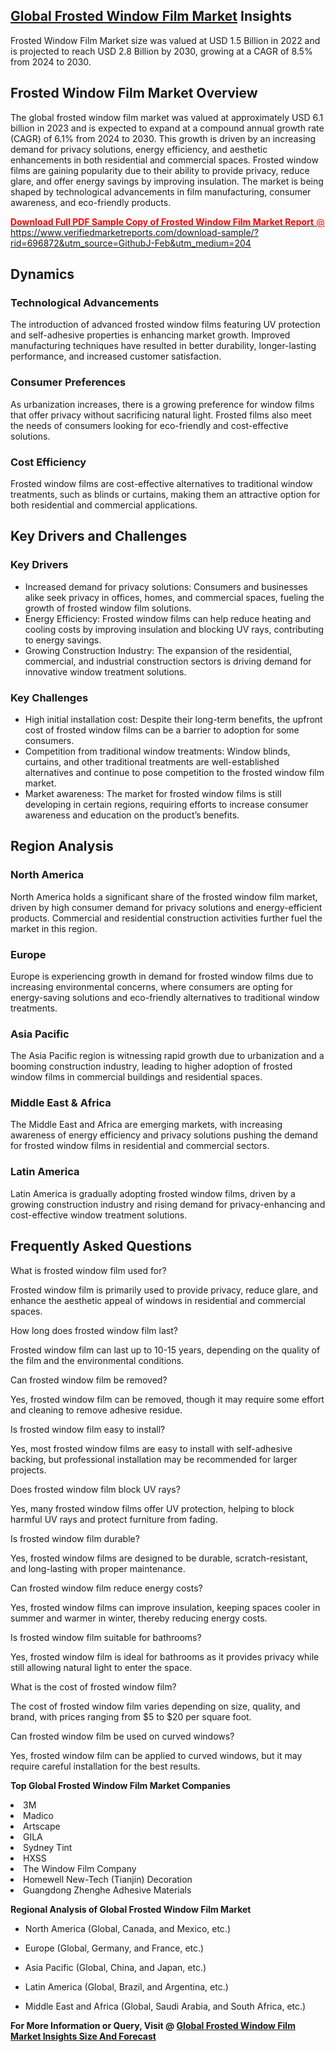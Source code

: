 <h2><a href="https://www.verifiedmarketreports.com/download-sample/?rid=696872&amp;utm_source=GithubJ&amp;utm_medium=204" target="_blank">Global Frosted Window Film Market</a> Insights</h2><p>Frosted Window Film Market size was valued at USD 1.5 Billion in 2022 and is projected to reach USD 2.8 Billion by 2030, growing at a CAGR of 8.5% from 2024 to 2030.</p><p> <h2>Frosted Window Film Market Overview</h2> <p>The global frosted window film market was valued at approximately USD 6.1 billion in 2023 and is expected to expand at a compound annual growth rate (CAGR) of 6.1% from 2024 to 2030. This growth is driven by an increasing demand for privacy solutions, energy efficiency, and aesthetic enhancements in both residential and commercial spaces. Frosted window films are gaining popularity due to their ability to provide privacy, reduce glare, and offer energy savings by improving insulation. The market is being shaped by technological advancements in film manufacturing, consumer awareness, and eco-friendly products.</p> <p><a href="#"><p><span class=""><span style="color: #ff0000;"><strong>Download Full PDF Sample Copy of Frosted Window Film Market Report</strong> @ </span><a href="https://www.verifiedmarketreports.com/download-sample/?rid=696872&amp;utm_source=GithubJ-Feb&amp;utm_medium=204" target="_blank">https://www.verifiedmarketreports.com/download-sample/?rid=696872&amp;utm_source=GithubJ-Feb&amp;utm_medium=204</a></span></p></a></p> <h2>Dynamics</h2> <h3>Technological Advancements</h3> <p>The introduction of advanced frosted window films featuring UV protection and self-adhesive properties is enhancing market growth. Improved manufacturing techniques have resulted in better durability, longer-lasting performance, and increased customer satisfaction.</p> <h3>Consumer Preferences</h3> <p>As urbanization increases, there is a growing preference for window films that offer privacy without sacrificing natural light. Frosted films also meet the needs of consumers looking for eco-friendly and cost-effective solutions.</p> <h3>Cost Efficiency</h3> <p>Frosted window films are cost-effective alternatives to traditional window treatments, such as blinds or curtains, making them an attractive option for both residential and commercial applications.</p> <h2>Key Drivers and Challenges</h2> <h3>Key Drivers</h3> <ul> <li>Increased demand for privacy solutions: Consumers and businesses alike seek privacy in offices, homes, and commercial spaces, fueling the growth of frosted window film solutions.</li> <li>Energy Efficiency: Frosted window films can help reduce heating and cooling costs by improving insulation and blocking UV rays, contributing to energy savings.</li> <li>Growing Construction Industry: The expansion of the residential, commercial, and industrial construction sectors is driving demand for innovative window treatment solutions.</li> </ul> <h3>Key Challenges</h3> <ul> <li>High initial installation cost: Despite their long-term benefits, the upfront cost of frosted window films can be a barrier to adoption for some consumers.</li> <li>Competition from traditional window treatments: Window blinds, curtains, and other traditional treatments are well-established alternatives and continue to pose competition to the frosted window film market.</li> <li>Market awareness: The market for frosted window films is still developing in certain regions, requiring efforts to increase consumer awareness and education on the product’s benefits.</li> </ul> <h2>Region Analysis</h2> <h3>North America</h3> <p>North America holds a significant share of the frosted window film market, driven by high consumer demand for privacy solutions and energy-efficient products. Commercial and residential construction activities further fuel the market in this region.</p> <h3>Europe</h3> <p>Europe is experiencing growth in demand for frosted window films due to increasing environmental concerns, where consumers are opting for energy-saving solutions and eco-friendly alternatives to traditional window treatments.</p> <h3>Asia Pacific</h3> <p>The Asia Pacific region is witnessing rapid growth due to urbanization and a booming construction industry, leading to higher adoption of frosted window films in commercial buildings and residential spaces.</p> <h3>Middle East & Africa</h3> <p>The Middle East and Africa are emerging markets, with increasing awareness of energy efficiency and privacy solutions pushing the demand for frosted window films in residential and commercial sectors.</p> <h3>Latin America</h3> <p>Latin America is gradually adopting frosted window films, driven by a growing construction industry and rising demand for privacy-enhancing and cost-effective window treatment solutions.</p> <h2>Frequently Asked Questions</h2> <p>What is frosted window film used for?</p> <p>Frosted window film is primarily used to provide privacy, reduce glare, and enhance the aesthetic appeal of windows in residential and commercial spaces.</p> <p>How long does frosted window film last?</p> <p>Frosted window film can last up to 10-15 years, depending on the quality of the film and the environmental conditions.</p> <p>Can frosted window film be removed?</p> <p>Yes, frosted window film can be removed, though it may require some effort and cleaning to remove adhesive residue.</p> <p>Is frosted window film easy to install?</p> <p>Yes, most frosted window films are easy to install with self-adhesive backing, but professional installation may be recommended for larger projects.</p> <p>Does frosted window film block UV rays?</p> <p>Yes, many frosted window films offer UV protection, helping to block harmful UV rays and protect furniture from fading.</p> <p>Is frosted window film durable?</p> <p>Yes, frosted window films are designed to be durable, scratch-resistant, and long-lasting with proper maintenance.</p> <p>Can frosted window film reduce energy costs?</p> <p>Yes, frosted window films can improve insulation, keeping spaces cooler in summer and warmer in winter, thereby reducing energy costs.</p> <p>Is frosted window film suitable for bathrooms?</p> <p>Yes, frosted window film is ideal for bathrooms as it provides privacy while still allowing natural light to enter the space.</p> <p>What is the cost of frosted window film?</p> <p>The cost of frosted window film varies depending on size, quality, and brand, with prices ranging from $5 to $20 per square foot.</p> <p>Can frosted window film be used on curved windows?</p> <p>Yes, frosted window film can be applied to curved windows, but it may require careful installation for the best results.</p> </p><p><strong>Top Global Frosted Window Film Market Companies</strong></p><div data-test-id=""><p><li>3M</li><li> Madico</li><li> Artscape</li><li> GILA</li><li> Sydney Tint</li><li> HXSS</li><li> The Window Film Company</li><li> Homewell New-Tech (Tianjin) Decoration</li><li> Guangdong Zhenghe Adhesive Materials</li></p><div><strong>Regional Analysis of&nbsp;Global Frosted Window Film Market</strong></div><ul><li dir="ltr"><p dir="ltr">North America&nbsp;(Global, Canada, and Mexico, etc.)</p></li><li dir="ltr"><p dir="ltr">Europe (Global, Germany, and France, etc.)</p></li><li dir="ltr"><p dir="ltr">Asia Pacific&nbsp;(Global, China, and Japan, etc.)</p></li><li dir="ltr"><p dir="ltr">Latin America&nbsp;(Global, Brazil, and Argentina, etc.)</p></li><li dir="ltr">Middle East and Africa&nbsp;(Global, Saudi Arabia, and South Africa, etc.)</li></ul><p><strong>For More Information or Query, Visit @&nbsp;</strong><strong><a href="https://www.verifiedmarketreports.com/product/frosted-window-film-market/?utm_source=GithubJ&amp;utm_medium=204" target="_blank">Global Frosted Window Film Market Insights Size And Forecast</a></strong></p></div>
